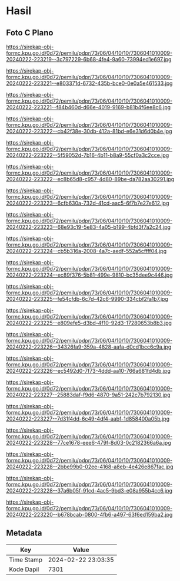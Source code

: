 # Hasil

## Foto C Plano

https://sirekap-obj-formc.kpu.go.id/0d72/pemilu/pdpr/73/06/04/10/10/7306041010009-20240222-223219--3c797229-6b68-4fe4-9a60-73994ed1e697.jpg

https://sirekap-obj-formc.kpu.go.id/0d72/pemilu/pdpr/73/06/04/10/10/7306041010009-20240222-223221--e803371d-6732-435b-bce0-0e0a5e461533.jpg

https://sirekap-obj-formc.kpu.go.id/0d72/pemilu/pdpr/73/06/04/10/10/7306041010009-20240222-223221--f84b460d-d66e-4019-9169-b81b4f6ee8c6.jpg

https://sirekap-obj-formc.kpu.go.id/0d72/pemilu/pdpr/73/06/04/10/10/7306041010009-20240222-223222--cb42f38e-30db-412a-81bd-e6e31d6d0b4e.jpg

https://sirekap-obj-formc.kpu.go.id/0d72/pemilu/pdpr/73/06/04/10/10/7306041010009-20240222-223222--5f59052d-7b16-4b11-b8a9-55cf0a3c2cce.jpg

https://sirekap-obj-formc.kpu.go.id/0d72/pemilu/pdpr/73/06/04/10/10/7306041010009-20240222-223222--ec8b65d8-c957-4d80-89be-da782aa30291.jpg

https://sirekap-obj-formc.kpu.go.id/0d72/pemilu/pdpr/73/06/04/10/10/7306041010009-20240222-223223--6cfb630a-732d-41cd-aac5-6f7b7e27e612.jpg

https://sirekap-obj-formc.kpu.go.id/0d72/pemilu/pdpr/73/06/04/10/10/7306041010009-20240222-223223--68e93c19-5e83-4a05-b199-4bfd3f7a2c24.jpg

https://sirekap-obj-formc.kpu.go.id/0d72/pemilu/pdpr/73/06/04/10/10/7306041010009-20240222-223224--cb5b316a-2008-4a7c-aedf-552a5cffff04.jpg

https://sirekap-obj-formc.kpu.go.id/0d72/pemilu/pdpr/73/06/04/10/10/7306041010009-20240222-223224--ec89f376-5b81-499e-9810-bc35dee9c446.jpg

https://sirekap-obj-formc.kpu.go.id/0d72/pemilu/pdpr/73/06/04/10/10/7306041010009-20240222-223225--fe54cfdb-6c7d-42c6-9990-334cbf2fa1b7.jpg

https://sirekap-obj-formc.kpu.go.id/0d72/pemilu/pdpr/73/06/04/10/10/7306041010009-20240222-223225--e809efe5-d3bd-4f10-92d3-17280653b8b3.jpg

https://sirekap-obj-formc.kpu.go.id/0d72/pemilu/pdpr/73/06/04/10/10/7306041010009-20240222-223226--34326fa9-359a-4828-aafa-d0cd1bcc6c9a.jpg

https://sirekap-obj-formc.kpu.go.id/0d72/pemilu/pdpr/73/06/04/10/10/7306041010009-20240222-223226--ec5492d0-7f73-4ddd-aa10-766a681fd4db.jpg

https://sirekap-obj-formc.kpu.go.id/0d72/pemilu/pdpr/73/06/04/10/10/7306041010009-20240222-223227--25883daf-f9d6-4870-9a51-242c7b792130.jpg

https://sirekap-obj-formc.kpu.go.id/0d72/pemilu/pdpr/73/06/04/10/10/7306041010009-20240222-223227--7d31f4dd-6c49-4df4-aabf-1d858400a05b.jpg

https://sirekap-obj-formc.kpu.go.id/0d72/pemilu/pdpr/73/06/04/10/10/7306041010009-20240222-223228--77ce1678-eee6-479f-8d03-0c2182366a6a.jpg

https://sirekap-obj-formc.kpu.go.id/0d72/pemilu/pdpr/73/06/04/10/10/7306041010009-20240222-223228--2bbe99b0-02ee-4168-a8eb-4e426e867fac.jpg

https://sirekap-obj-formc.kpu.go.id/0d72/pemilu/pdpr/73/06/04/10/10/7306041010009-20240222-223228--37a6b05f-91cd-4ac5-9bd3-e08a955b4cc6.jpg

https://sirekap-obj-formc.kpu.go.id/0d72/pemilu/pdpr/73/06/04/10/10/7306041010009-20240222-223220--b678bcab-0800-4fb6-a497-63f6ed159ba2.jpg


## Metadata

| Key        | Value               |
| ---------- | ------------------- |
| Time Stamp | 2024-02-22 23:03:35 |
| Kode Dapil | 7301                |




